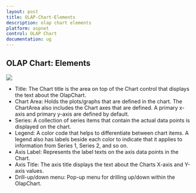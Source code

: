 ```yaml
---
layout: post
title: OLAP-Chart-Elements
description: olap chart elements
platform: aspnet
control: OLAP Chart
documentation: ug
---
```


## OLAP Chart: Elements



 ![](OLAP-Chart-Elements_images/OLAP-Chart-Elements_img1.png) 



* Title: The Chart title is the area on top of the Chart control that displays the text about the OlapChart.
* Chart Area: Holds the plots/graphs that are defined in the chart. The ChartArea also includes the Chart axes that are defined. A primary x-axis and primary y-axis are defined by default.
* Series: A collection of series items that contain the actual data points is displayed on the chart.
* Legend: A color code that helps to differentiate between chart items. A legend also has labels beside each color to indicate that it applies to information from Series 1, Series 2, and so on.
* Axis Label: Represents the label texts on the axis data points in the Chart.
* Axis Title: The axis title displays the text about the Charts X-axis and Y-axis values.
* Drill-up/down menu: Pop-up menu for drilling up/down within the OlapChart.
